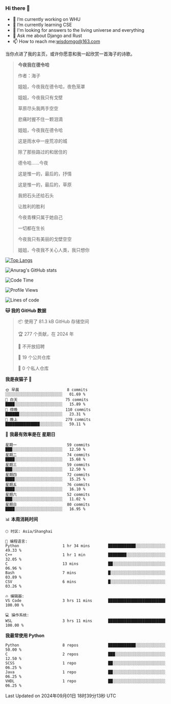 ### Hi there 👋



- 🔭 I’m currently working on WHU
- 🌱 I’m currently learning CSE
- 🤔 I'm looking for answers to the living universe and everything
- 💬 Ask me about Django and Rust
- 📫 How to reach me:wisdomgo@163.com

当你点进了我的主页，或许你愿意和我一起欣赏一首海子的诗歌。

>**今夜我在德令哈**
>
>作者：海子
>
>姐姐，今夜我在德令哈，夜色笼罩
>
>姐姐，今夜我只有戈壁
>
>草原尽头我两手空空
>
>悲痛时握不住一颗泪滴
>
>姐姐，今夜我在德令哈
>
>这是雨水中一座荒凉的城
>
>除了那些路过的和居住的
>
>德令哈......今夜
>
>这是惟一的，最后的，抒情
>
>这是惟一的，最后的，草原
>
>我把石头还给石头
>
>让胜利的胜利
>
>今夜青稞只属于她自己
>
>一切都在生长
>
>今夜我只有美丽的戈壁空空
>
>姐姐，今夜我不关心人类，我只想你



[![Top Langs](https://github-readme-stats.vercel.app/api/top-langs/?username=wisdomgo&theme=onedark)](https://github.com/anuraghazra/github-readme-stats)

![Anurag's GitHub stats](https://github-readme-stats.vercel.app/api?username=wisdomgo&hide=contribs,stars&theme=synthwave)

<!--START_SECTION:waka-->
![Code Time](http://img.shields.io/badge/Code%20Time-207%20hrs%2020%20mins-blue)

![Profile Views](http://img.shields.io/badge/%E4%B8%AA%E4%BA%BA%E8%B5%84%E6%96%99%E8%A7%82%E7%9C%8B%E6%AC%A1%E6%95%B0-6-blue)

![Lines of code](https://img.shields.io/badge/%E4%BB%8E%E3%80%8CHello%20World%E3%80%8D%E8%B5%B7%E6%88%91%E5%B7%B2%E7%BB%8F%E5%86%99%E4%BA%86-640.9%20thousand%20%E8%A1%8C%E4%BB%A3%E7%A0%81-blue)

**🐱 我的 GitHub 数据** 

> 📦  使用了 81.3 kB GitHub 存储空间 
 > 
> 🏆 277 个贡献，在 2024 年
 > 
> 🚫 不开放招聘
 > 
> 📜 19 个公共仓库 
 > 
> 🔑 0 个私人仓库 
 > 
**我是夜猫子 🦉** 

```text
🌞 早晨                     8 commits           ░░░░░░░░░░░░░░░░░░░░░░░░░   01.69 % 
🌆 白天                     75 commits          ████░░░░░░░░░░░░░░░░░░░░░   15.89 % 
🌃 傍晚                     110 commits         ██████░░░░░░░░░░░░░░░░░░░   23.31 % 
🌙 晚上                     279 commits         ███████████████░░░░░░░░░░   59.11 % 
```
📅 **我最有效率是在 星期日** 

```text
星期一                      59 commits          ███░░░░░░░░░░░░░░░░░░░░░░   12.50 % 
星期二                      74 commits          ████░░░░░░░░░░░░░░░░░░░░░   15.68 % 
星期三                      59 commits          ███░░░░░░░░░░░░░░░░░░░░░░   12.50 % 
星期四                      72 commits          ████░░░░░░░░░░░░░░░░░░░░░   15.25 % 
星期五                      76 commits          ████░░░░░░░░░░░░░░░░░░░░░   16.10 % 
星期六                      52 commits          ███░░░░░░░░░░░░░░░░░░░░░░   11.02 % 
星期日                      80 commits          ████░░░░░░░░░░░░░░░░░░░░░   16.95 % 
```


📊 **本周消耗时间** 

```text
🕑︎ 时区: Asia/Shanghai

💬 编程语言: 
Python                   1 hr 34 mins        ████████████░░░░░░░░░░░░░   49.33 % 
C++                      1 hr 1 min          ████████░░░░░░░░░░░░░░░░░   32.05 % 
C                        13 mins             ██░░░░░░░░░░░░░░░░░░░░░░░   06.96 % 
Bash                     7 mins              █░░░░░░░░░░░░░░░░░░░░░░░░   03.89 % 
CSV                      6 mins              █░░░░░░░░░░░░░░░░░░░░░░░░   03.26 % 

🔥 编辑器: 
VS Code                  3 hrs 11 mins       █████████████████████████   100.00 % 

💻 操作系统: 
WSL                      3 hrs 11 mins       █████████████████████████   100.00 % 
```

**我最常使用 Python** 

```text
Python                   8 repos             ████████████░░░░░░░░░░░░░   50.00 % 
C                        2 repos             ███░░░░░░░░░░░░░░░░░░░░░░   12.50 % 
SCSS                     1 repo              ██░░░░░░░░░░░░░░░░░░░░░░░   06.25 % 
Java                     1 repo              ██░░░░░░░░░░░░░░░░░░░░░░░   06.25 % 
VHDL                     1 repo              ██░░░░░░░░░░░░░░░░░░░░░░░   06.25 % 
```




 Last Updated on 2024年09月01日 18时39分13秒 UTC
<!--END_SECTION:waka-->
